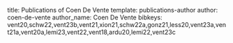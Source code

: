 title: Publications of Coen De Vente
template: publications-author
author: coen-de-vente
author_name: Coen De Vente
bibkeys: vent20,schw22,vent23b,vent21,xion21,schw22a,gonz21,less20,vent23a,vent21a,vent20a,lemi23,vent22,vent18,ardu20,lemi22,vent23c